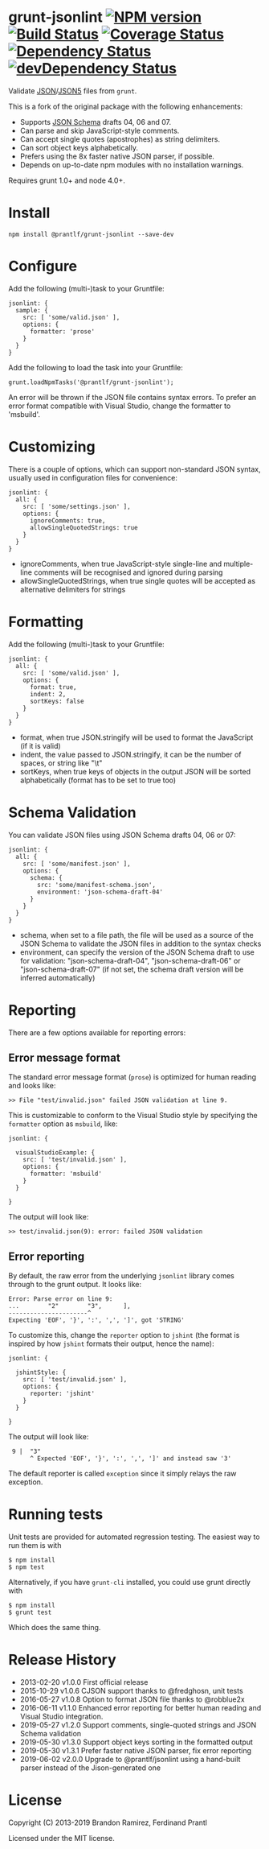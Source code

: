 grunt-jsonlint
[![NPM version](https://badge.fury.io/js/%40prantlf%2Fgrunt-jsonlint.svg)](https://badge.fury.io/js/%40prantlf%2Fgrunt-jsonlint)
[![Build Status](https://travis-ci.com/prantlf/grunt-jsonlint.svg?branch=master)](https://travis-ci.com/prantlf/grunt-jsonlint)
[![Coverage Status](https://coveralls.io/repos/github/prantlf/grunt-jsonlint/badge.svg?branch=master)](https://coveralls.io/github/prantlf/grunt-jsonlint?branch=master)
[![Dependency Status](https://david-dm.org/prantlf/grunt-jsonlint.svg)](https://david-dm.org/prantlf/grunt-jsonlint)
[![devDependency Status](https://david-dm.org/prantlf/grunt-jsonlint/dev-status.svg)](https://david-dm.org/prantlf/grunt-jsonlint#info=devDependencies)
==============

Validate [JSON]/[JSON5] files from `grunt`.

This is a fork of the original package with the following enhancements:

* Supports [JSON Schema] drafts 04, 06 and 07.
* Can parse and skip JavaScript-style comments.
* Can accept single quotes (apostrophes) as string delimiters.
* Can sort object keys alphabetically.
* Prefers using the 8x faster native JSON parser, if possible.
* Depends on up-to-date npm modules with no installation warnings.

Requires grunt 1.0+ and node 4.0+.

# Install

    npm install @prantlf/grunt-jsonlint --save-dev

# Configure

Add the following (multi-)task to your Gruntfile:

    jsonlint: {
      sample: {
        src: [ 'some/valid.json' ],
        options: {
          formatter: 'prose'
        }
      }
    }

Add the following to load the task into your Gruntfile:

    grunt.loadNpmTasks('@prantlf/grunt-jsonlint');

An error will be thrown if the JSON file contains syntax errors.  To prefer an error format compatible with Visual Studio, change the formatter to 'msbuild'.

# Customizing

There is a couple of options, which can support non-standard JSON syntax, usually used in configuration files for convenience:

    jsonlint: {
      all: {
        src: [ 'some/settings.json' ],
        options: {
          ignoreComments: true,
          allowSingleQuotedStrings: true
        }
      }
    }

* ignoreComments, when true JavaScript-style single-line and multiple-line comments will be recognised and ignored during parsing
* allowSingleQuotedStrings, when true single quotes will be accepted as alternative delimiters for strings

# Formatting

Add the following (multi-)task to your Gruntfile:

    jsonlint: {
      all: {
        src: [ 'some/valid.json' ],
        options: {
          format: true,
          indent: 2,
          sortKeys: false
        }
      }
    }

* format, when true JSON.stringify will be used to format the JavaScript (if it is valid)
* indent, the value passed to JSON.stringify, it can be the number of spaces, or string like "\t"
* sortKeys, when true keys of objects in the output JSON will be sorted alphabetically (format has to be set to true too)

# Schema Validation

You can validate JSON files using JSON Schema drafts 04, 06 or 07:

    jsonlint: {
      all: {
        src: [ 'some/manifest.json' ],
        options: {
          schema: {
            src: 'some/manifest-schema.json',
            environment: 'json-schema-draft-04'
          }
        }
      }
    }

* schema, when set to a file path, the file will be used as a source of the JSON Schema to validate the JSON files in addition to the syntax checks
* environment, can specify the version of the JSON Schema draft to use for validation: "json-schema-draft-04", "json-schema-draft-06" or "json-schema-draft-07" (if not set, the schema draft version will be inferred automatically)

# Reporting

There are a few options available for reporting errors:

## Error message format

The standard error message format (`prose`) is optimized for human reading and looks like:

    >> File "test/invalid.json" failed JSON validation at line 9.

This is customizable to conform to the Visual Studio style by specifying the `formatter` option as `msbuild`, like:

    jsonlint: {

      visualStudioExample: {
        src: [ 'test/invalid.json' ],
        options: {
          formatter: 'msbuild'
        }
      }

    }

The output will look like:

    >> test/invalid.json(9): error: failed JSON validation

## Error reporting

By default, the raw error from the underlying `jsonlint` library comes through to the grunt output.  It looks like:

    Error: Parse error on line 9:
    ...        "2"        "3",      ],      
    ----------------------^
    Expecting 'EOF', '}', ':', ',', ']', got 'STRING'

To customize this, change the `reporter` option to `jshint` (the format is inspired by how `jshint` formats their output, hence the name):

    jsonlint: {

      jshintStyle: {
        src: [ 'test/invalid.json' ],
        options: {
          reporter: 'jshint'
        }
      }

    }

The output will look like:

     9 |  "3"
          ^ Expected 'EOF', '}', ':', ',', ']' and instead saw '3'

The default reporter is called `exception` since it simply relays the raw exception.

# Running tests

Unit tests are provided for automated regression testing.  The easiest way
to run them is with

    $ npm install
    $ npm test

Alternatively, if you have `grunt-cli` installed, you could use grunt directly with

    $ npm install
    $ grunt test

Which does the same thing.

# Release History

* 2013-02-20   v1.0.0	First official release
* 2015-10-29   v1.0.6	CJSON support thanks to @fredghosn, unit tests
* 2016-05-27   v1.0.8	Option to format JSON file thanks to @robblue2x
* 2016-06-11   v1.1.0	Enhanced error reporting for better human reading and Visual Studio integration.
* 2019-05-27   v1.2.0	Support comments, single-quoted strings and JSON Schema validation
* 2019-05-30   v1.3.0	Support object keys sorting in the formatted output
* 2019-05-30   v1.3.1	Prefer faster native JSON parser, fix error reporting
* 2019-06-02   v2.0.0	Upgrade to @prantlf/jsonlint using a hand-built parser instead of the Jison-generated one

# License

Copyright (C) 2013-2019 Brandon Ramirez, Ferdinand Prantl

Licensed under the MIT license.

[JSON]: https://tools.ietf.org/html/rfc8259
[JSON5]: https://spec.json5.org
[JSON Schema]: https://json-schema.org
